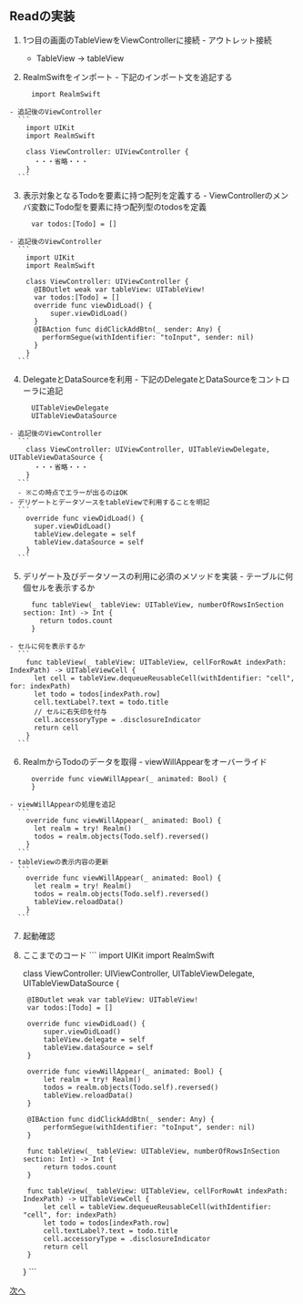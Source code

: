 ## Readの実装
  1. 1つ目の画面のTableViewをViewControllerに接続
    - アウトレット接続
      - TableView -> tableView

  2. RealmSwiftをインポート
    - 下記のインポート文を追記する
      ```
        import RealmSwift
      ```
    - 追記後のViewController
      ```
        import UIKit
        import RealmSwift

        class ViewController: UIViewController {
          ・・・省略・・・
        }
      ```

  3. 表示対象となるTodoを要素に持つ配列を定義する
    - ViewControllerのメンバ変数にTodo型を要素に持つ配列型のtodosを定義
      ```
        var todos:[Todo] = []
      ```
    - 追記後のViewController
      ```
        import UIKit
        import RealmSwift

        class ViewController: UIViewController {
          @IBOutlet weak var tableView: UITableView!
          var todos:[Todo] = []
          override func viewDidLoad() {
              super.viewDidLoad()
          }
          @IBAction func didClickAddBtn(_ sender: Any) {
            performSegue(withIdentifier: "toInput", sender: nil)
          }
        }
      ```

  4. DelegateとDataSourceを利用
    - 下記のDelegateとDataSourceをコントローラに追記
      ```
        UITableViewDelegate
        UITableViewDataSource
      ```
    - 追記後のViewController
      ```
        class ViewController: UIViewController, UITableViewDelegate, UITableViewDataSource {
          ・・・省略・・・
        }
      ```
      - ※この時点でエラーが出るのはOK
    - デリゲートとデータソースをtableViewで利用することを明記
      ```
        override func viewDidLoad() {
          super.viewDidLoad()
          tableView.delegate = self
          tableView.dataSource = self
        }
      ```

  5. デリゲート及びデータソースの利用に必須のメソッドを実装
    - テーブルに何個セルを表示するか
      ```
        func tableView(_ tableView: UITableView, numberOfRowsInSection section: Int) -> Int {
          return todos.count
        }
      ```
    - セルに何を表示するか
      ```
        func tableView(_ tableView: UITableView, cellForRowAt indexPath: IndexPath) -> UITableViewCell {
          let cell = tableView.dequeueReusableCell(withIdentifier: "cell", for: indexPath)
          let todo = todos[indexPath.row]
          cell.textLabel?.text = todo.title
          // セルに右矢印を付与
          cell.accessoryType = .disclosureIndicator
          return cell
        }
      ```

  6. RealmからTodoのデータを取得
    - viewWillAppearをオーバーライド
      ```
        override func viewWillAppear(_ animated: Bool) {
        }
      ```
    - viewWillAppearの処理を追記
      ```
        override func viewWillAppear(_ animated: Bool) {
          let realm = try! Realm()
          todos = realm.objects(Todo.self).reversed()
        }
      ```
    - tableViewの表示内容の更新
      ```
        override func viewWillAppear(_ animated: Bool) {
          let realm = try! Realm()
          todos = realm.objects(Todo.self).reversed()
          tableView.reloadData()
        }
      ```

  7. 起動確認

  8. ここまでのコード
    ```
      import UIKit
      import RealmSwift

      class ViewController: UIViewController, UITableViewDelegate, UITableViewDataSource {

          @IBOutlet weak var tableView: UITableView!
          var todos:[Todo] = []

          override func viewDidLoad() {
              super.viewDidLoad()
              tableView.delegate = self
              tableView.dataSource = self
          }

          override func viewWillAppear(_ animated: Bool) {
              let realm = try! Realm()
              todos = realm.objects(Todo.self).reversed()
              tableView.reloadData()
          }

          @IBAction func didClickAddBtn(_ sender: Any) {
              performSegue(withIdentifier: "toInput", sender: nil)
          }

          func tableView(_ tableView: UITableView, numberOfRowsInSection section: Int) -> Int {
              return todos.count
          }

          func tableView(_ tableView: UITableView, cellForRowAt indexPath: IndexPath) -> UITableViewCell {
              let cell = tableView.dequeueReusableCell(withIdentifier: "cell", for: indexPath)
              let todo = todos[indexPath.row]
              cell.textLabel?.text = todo.title
              cell.accessoryType = .disclosureIndicator
              return cell
          }
      }
    ```

[次へ](07.md)